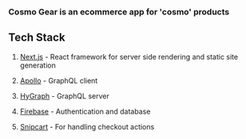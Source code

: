 
### Cosmo Gear is an ecommerce app for 'cosmo' products

## Tech Stack

1. <a href="nextjs.org">Next.js</a> - React framework for server side rendering and static site generation

2. <a href="https://www.apollographql.com/">Apollo</a> - GraphQL client

3. <a href="https://www.hygraph.com/">HyGraph</a> - GraphQL server

4. <a href="https://www.firebase.com/">Firebase</a> - Authentication and database

5. <a href="https://www.snipcart.com/">Snipcart</a> - For handling checkout actions 
